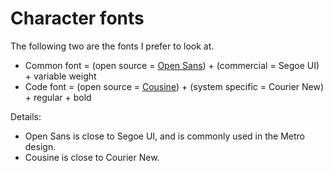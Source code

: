 # Character fonts

The following two are the fonts I prefer to look at.

* Common font = (open source = [Open Sans](https://fonts.google.com/specimen/Open+Sans)) + (commercial = Segoe UI) + variable weight
* Code font = (open source = [Cousine](https://fonts.google.com/specimen/Cousine)) + (system specific = Courier New) + regular + bold

Details:

* Open Sans is close to Segoe UI, and is commonly used in the Metro design.
* Cousine is close to Courier New.
